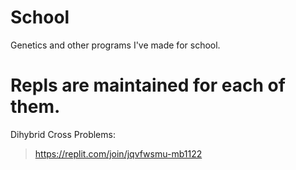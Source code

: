 # School
Genetics and other programs I've made for school. 

# Repls are maintained for each of them.

Dihybrid Cross Problems:
> https://replit.com/join/jqvfwsmu-mb1122
